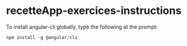 # recetteApp-exercices-instructions

To install angular-cli globally, type the following at the prompt:

```javascript
npm install -g @angular/cli
```
